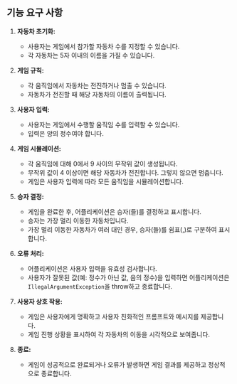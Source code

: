 ## 기능 요구 사항

1. **자동차 초기화:**
    - 사용자는 게임에서 참가할 자동차 수를 지정할 수 있습니다.
    - 각 자동차는 5자 이내의 이름을 가질 수 있습니다.

2. **게임 규칙:**
    - 각 움직임에서 자동차는 전진하거나 멈출 수 있습니다.
    - 자동차가 전진할 때 해당 자동차의 이름이 출력됩니다.

3. **사용자 입력:**
    - 사용자는 게임에서 수행할 움직임 수를 입력할 수 있습니다.
    - 입력은 양의 정수여야 합니다.

4. **게임 시뮬레이션:**
    - 각 움직임에 대해 0에서 9 사이의 무작위 값이 생성됩니다.
    - 무작위 값이 4 이상이면 해당 자동차가 전진합니다. 그렇지 않으면 멈춥니다.
    - 게임은 사용자 입력에 따라 모든 움직임을 시뮬레이션합니다.

5. **승자 결정:**
    - 게임을 완료한 후, 어플리케이션은 승자(들)를 결정하고 표시합니다.
    - 승자는 가장 멀리 이동한 자동차입니다.
    - 가장 멀리 이동한 자동차가 여러 대인 경우, 승자(들)를 쉼표(,)로 구분하여 표시합니다.

6. **오류 처리:**
    - 어플리케이션은 사용자 입력을 유효성 검사합니다.
    - 사용자가 잘못된 값(예: 정수가 아닌 값, 음의 정수)을 입력하면 어플리케이션은 `IllegalArgumentException`을 throw하고 종료합니다.

7. **사용자 상호 작용:**
    - 게임은 사용자에게 명확하고 사용자 친화적인 프롬프트와 메시지를 제공합니다.
    - 게임 진행 상황을 표시하여 각 자동차의 이동을 시각적으로 보여줍니다.

8. **종료:**
    - 게임이 성공적으로 완료되거나 오류가 발생하면 게임 결과를 제공하고 정상적으로 종료합니다.
